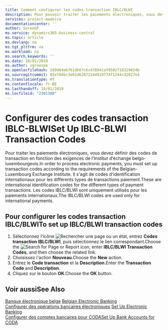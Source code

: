 ```yaml
---
title: Comment configurer les codes transaction IBLC/BLWI
description: Pour pouvoir traiter les paiements électroniques, vous devez configurer des codes transaction en fonction des exigences du Belgian-Luxembourg Exchange Institute.
services: project-madeira
documentationcenter: ''
author: SorenGP
ms.service: dynamics365-business-central
ms.topic: article
ms.devlang: na
ms.tgt_pltfrm: na
ms.workload: na
ms.search.keywords: ''
ms.date: 10/01/2019
ms.author: sgroespe
ms.openlocfilehash: 2d9d64eb761db67c6c478941af9502f18329024b
ms.sourcegitcommit: 02e704bc3e01d62072144919774f1244c42827e4
ms.translationtype: HT
ms.contentlocale: fr-BE
ms.lasthandoff: 10/01/2019
ms.locfileid: "2301380"
---
```

# <a name="set-up-iblc-blwi-transaction-codes"></a><span data-ttu-id="41a86-103">Configurer des codes transaction IBLC-BLWI</span><span class="sxs-lookup"><span data-stu-id="41a86-103">Set Up IBLC-BLWI Transaction Codes</span></span>
<span data-ttu-id="41a86-104">Pour traiter les paiements électroniques, vous devez définir des codes de transaction en fonction des exigences de l'Institut d'échange belgo-luxembourgeois.</span><span class="sxs-lookup"><span data-stu-id="41a86-104">In order to process electronic payments, you must set up transaction codes according to the requirements of the Belgian-Luxembourg Exchange Institute.</span></span> <span data-ttu-id="41a86-105">Il s'agit de codes d'identification internationaux pour les différents types de transactions paiement.</span><span class="sxs-lookup"><span data-stu-id="41a86-105">These are international identification codes for the different types of payment transactions.</span></span> <span data-ttu-id="41a86-106">Les codes IBLC/BLWI sont uniquement utilisés pour les paiements internationaux.</span><span class="sxs-lookup"><span data-stu-id="41a86-106">The IBLC/BLWI codes are used only for international payments.</span></span>  

## <a name="to-set-up-iblcblwi-transaction-codes"></a><span data-ttu-id="41a86-107">Pour configurer les codes transaction IBLC/BLWI</span><span class="sxs-lookup"><span data-stu-id="41a86-107">To set up IBLC/BLWI transaction codes</span></span>  

1.  <span data-ttu-id="41a86-108">Sélectionnez l'icône ![Rechercher une page ou un état](../../media/ui-search/search_small.png "icône Rechercher une page ou un état"), entrez **Codes transaction IBLC/BLWI**, puis sélectionnez le lien correspondant.</span><span class="sxs-lookup"><span data-stu-id="41a86-108">Choose the ![Search for Page or Report](../../media/ui-search/search_small.png "Search for Page or Report icon") icon, enter **IBLC/BLWI Transaction Codes**, and then choose the related link.</span></span>  
2.  <span data-ttu-id="41a86-109">Choisissez l'action **Nouveau**.</span><span class="sxs-lookup"><span data-stu-id="41a86-109">Choose the **New** action.</span></span>  
3.  <span data-ttu-id="41a86-110">Entrez le **Code transaction** et la **Description**.</span><span class="sxs-lookup"><span data-stu-id="41a86-110">Enter the **Transaction Code** and **Description**.</span></span>  
4.  <span data-ttu-id="41a86-111">Cliquez sur le bouton **OK**.</span><span class="sxs-lookup"><span data-stu-id="41a86-111">Choose the **OK** button.</span></span>  

## <a name="see-also"></a><span data-ttu-id="41a86-112">Voir aussi</span><span class="sxs-lookup"><span data-stu-id="41a86-112">See Also</span></span>  
 <span data-ttu-id="41a86-113">[Banque électronique belge](belgian-electronic-banking.md) </span><span class="sxs-lookup"><span data-stu-id="41a86-113">[Belgian Electronic Banking](belgian-electronic-banking.md) </span></span>  
 <span data-ttu-id="41a86-114">[Configurer des opérations bancaires électroniques](how-to-set-up-electronic-banking.md) </span><span class="sxs-lookup"><span data-stu-id="41a86-114">[Set Up Electronic Banking](how-to-set-up-electronic-banking.md) </span></span>  
 [<span data-ttu-id="41a86-115">Configurer des comptes bancaires pour CODA</span><span class="sxs-lookup"><span data-stu-id="41a86-115">Set Up Bank Accounts for CODA</span></span>](how-to-set-up-bank-accounts-for-coda.md)
